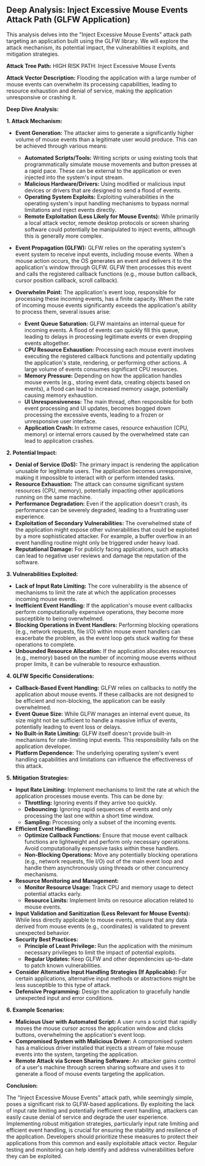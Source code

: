 ## Deep Analysis: Inject Excessive Mouse Events Attack Path (GLFW Application)

This analysis delves into the "Inject Excessive Mouse Events" attack path targeting an application built using the GLFW library. We will explore the attack mechanism, its potential impact, the vulnerabilities it exploits, and mitigation strategies.

**Attack Tree Path:** HIGH RISK PATH: Inject Excessive Mouse Events

**Attack Vector Description:** Flooding the application with a large number of mouse events can overwhelm its processing capabilities, leading to resource exhaustion and denial of service, making the application unresponsive or crashing it.

**Deep Dive Analysis:**

**1. Attack Mechanism:**

* **Event Generation:** The attacker aims to generate a significantly higher volume of mouse events than a legitimate user would produce. This can be achieved through various means:
    * **Automated Scripts/Tools:**  Writing scripts or using existing tools that programmatically simulate mouse movements and button presses at a rapid pace. These can be external to the application or even injected into the system's input stream.
    * **Malicious Hardware/Drivers:**  Using modified or malicious input devices or drivers that are designed to send a flood of events.
    * **Operating System Exploits:**  Exploiting vulnerabilities in the operating system's input handling mechanisms to bypass normal limitations and inject events directly.
    * **Remote Exploitation (Less Likely for Mouse Events):** While primarily a local attack vector, remote desktop protocols or screen sharing software could potentially be manipulated to inject events, although this is generally more complex.

* **Event Propagation (GLFW):** GLFW relies on the operating system's event system to receive input events, including mouse events. When a mouse action occurs, the OS generates an event and delivers it to the application's window through GLFW. GLFW then processes this event and calls the registered callback functions (e.g., mouse button callback, cursor position callback, scroll callback).

* **Overwhelm Point:** The application's event loop, responsible for processing these incoming events, has a finite capacity. When the rate of incoming mouse events significantly exceeds the application's ability to process them, several issues arise:
    * **Event Queue Saturation:**  GLFW maintains an internal queue for incoming events. A flood of events can quickly fill this queue, leading to delays in processing legitimate events or even dropping events altogether.
    * **CPU Resource Exhaustion:**  Processing each mouse event involves executing the registered callback functions and potentially updating the application's state, rendering, or performing other actions. A large volume of events consumes significant CPU resources.
    * **Memory Pressure:**  Depending on how the application handles mouse events (e.g., storing event data, creating objects based on events), a flood can lead to increased memory usage, potentially causing memory exhaustion.
    * **UI Unresponsiveness:**  The main thread, often responsible for both event processing and UI updates, becomes bogged down processing the excessive events, leading to a frozen or unresponsive user interface.
    * **Application Crash:** In extreme cases, resource exhaustion (CPU, memory) or internal errors caused by the overwhelmed state can lead to application crashes.

**2. Potential Impact:**

* **Denial of Service (DoS):** The primary impact is rendering the application unusable for legitimate users. The application becomes unresponsive, making it impossible to interact with or perform intended tasks.
* **Resource Exhaustion:**  The attack can consume significant system resources (CPU, memory), potentially impacting other applications running on the same machine.
* **Performance Degradation:** Even if the application doesn't crash, its performance can be severely degraded, leading to a frustrating user experience.
* **Exploitation of Secondary Vulnerabilities:**  The overwhelmed state of the application might expose other vulnerabilities that could be exploited by a more sophisticated attacker. For example, a buffer overflow in an event handling routine might only be triggered under heavy load.
* **Reputational Damage:** For publicly facing applications, such attacks can lead to negative user reviews and damage the reputation of the software.

**3. Vulnerabilities Exploited:**

* **Lack of Input Rate Limiting:** The core vulnerability is the absence of mechanisms to limit the rate at which the application processes incoming mouse events.
* **Inefficient Event Handling:**  If the application's mouse event callbacks perform computationally expensive operations, they become more susceptible to being overwhelmed.
* **Blocking Operations in Event Handlers:**  Performing blocking operations (e.g., network requests, file I/O) within mouse event handlers can exacerbate the problem, as the event loop gets stuck waiting for these operations to complete.
* **Unbounded Resource Allocation:** If the application allocates resources (e.g., memory) based on the number of incoming mouse events without proper limits, it can be vulnerable to resource exhaustion.

**4. GLFW Specific Considerations:**

* **Callback-Based Event Handling:** GLFW relies on callbacks to notify the application about mouse events. If these callbacks are not designed to be efficient and non-blocking, the application can be easily overwhelmed.
* **Event Queue Size:** While GLFW manages an internal event queue, its size might not be sufficient to handle a massive influx of events, potentially leading to event loss or delays.
* **No Built-in Rate Limiting:** GLFW itself doesn't provide built-in mechanisms for rate-limiting input events. This responsibility falls on the application developer.
* **Platform Dependence:** The underlying operating system's event handling capabilities and limitations can influence the effectiveness of this attack.

**5. Mitigation Strategies:**

* **Input Rate Limiting:** Implement mechanisms to limit the rate at which the application processes mouse events. This can be done by:
    * **Throttling:**  Ignoring events if they arrive too quickly.
    * **Debouncing:**  Ignoring rapid sequences of events and only processing the last one within a short time window.
    * **Sampling:**  Processing only a subset of the incoming events.
* **Efficient Event Handling:**
    * **Optimize Callback Functions:** Ensure that mouse event callback functions are lightweight and perform only necessary operations. Avoid computationally expensive tasks within these handlers.
    * **Non-Blocking Operations:** Move any potentially blocking operations (e.g., network requests, file I/O) out of the main event loop and handle them asynchronously using threads or other concurrency mechanisms.
* **Resource Monitoring and Management:**
    * **Monitor Resource Usage:** Track CPU and memory usage to detect potential attacks early.
    * **Resource Limits:** Implement limits on resource allocation related to mouse events.
* **Input Validation and Sanitization (Less Relevant for Mouse Events):** While less directly applicable to mouse events, ensure that any data derived from mouse events (e.g., coordinates) is validated to prevent unexpected behavior.
* **Security Best Practices:**
    * **Principle of Least Privilege:** Run the application with the minimum necessary privileges to limit the impact of potential exploits.
    * **Regular Updates:** Keep GLFW and other dependencies up-to-date to patch known vulnerabilities.
* **Consider Alternative Input Handling Strategies (If Applicable):** For certain applications, alternative input methods or abstractions might be less susceptible to this type of attack.
* **Defensive Programming:** Design the application to gracefully handle unexpected input and error conditions.

**6. Example Scenarios:**

* **Malicious User with Automated Script:** A user runs a script that rapidly moves the mouse cursor across the application window and clicks buttons, overwhelming the application's event loop.
* **Compromised System with Malicious Driver:** A compromised system has a malicious driver installed that injects a stream of fake mouse events into the system, targeting the application.
* **Remote Attack via Screen Sharing Software:** An attacker gains control of a user's machine through screen sharing software and uses it to generate a flood of mouse events targeting the application.

**Conclusion:**

The "Inject Excessive Mouse Events" attack path, while seemingly simple, poses a significant risk to GLFW-based applications. By exploiting the lack of input rate limiting and potentially inefficient event handling, attackers can easily cause denial of service and degrade the user experience. Implementing robust mitigation strategies, particularly input rate limiting and efficient event handling, is crucial for ensuring the stability and resilience of the application. Developers should prioritize these measures to protect their applications from this common and easily exploitable attack vector. Regular testing and monitoring can help identify and address vulnerabilities before they can be exploited.
